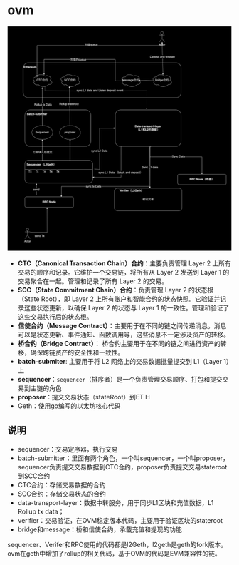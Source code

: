 # ovm

![](./img/01.png)

* **CTC（Canonical Transaction Chain）合约**：主要负责管理 Layer 2 上所有交易的顺序和记录。它维护一个交易链，将所有从 Layer 2 发送到 Layer 1 的交易聚合在一起。管理和记录了所有 Layer 2 的交易。
* **SCC（State Commitment Chain）合约**：负责管理 Layer 2 的状态根（State Root），即 Layer 2 上所有账户和智能合约的状态快照。它验证并记录这些状态更新，以确保 Layer 2 的状态与 Layer 1 的一致性。管理和验证了这些交易执行后的状态根。
* **信使合约（Message Contract）**：主要用于在不同的链之间传递消息。消息可以是状态更新、事件通知、函数调用等，这些消息不一定涉及资产的转移。
* **桥合约（Bridge Contract）**： 桥合约主要用于在不同的链之间进行资产的转移，确保跨链资产的安全性和一致性。
* **batch-submiter**: 主要用于将 L2 网络上的交易数据批量提交到 L1（Layer 1）上
* **sequencer**：`sequencer`（排序者）是一个负责管理交易顺序、打包和提交交易到主链的角色
* **proposer**：提交交易状态（stateRoot）到ET H 
* Geth：使用go编写的以太坊核心代码 

 ## 说明

* sequencer：交易定序器，执行交易
* batch-submitter：里面有两个角色，一个叫sequencer，一个叫proposer，sequencer负责提交交易数据到CTC合约，proposer负责提交交易stateroot到SCC合约
* CTC合约：存储交易数据的合约
* SCC合约：存储交易状态的合约
* data-transport-layer：数据中转服务，用于同步L1区块和充值数据，L1 Rollup tx data；
* verifier：交易验证，在OVM稳定版本代码，主要用于验证区块的stateroot
* bridge和message：桥和信使合约，承载充值和提现的功能

sequencer、Verifer和RPC使用的代码都是l2Geth，l2geth是geth的fork版本。ovm在geth中增加了rollup的相关代码，基于OVM的代码是EVM兼容性的链。